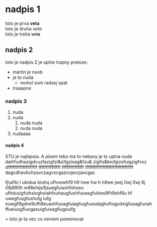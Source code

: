 # nadpis 1
toto je prva **veta** <br>
toto je druha _veta_ <br>
toto je tretia ~~veta~~ 
## nadpis 2
toto je nadpis 2 je uplne trapny pretoze:
* martin je noob
* je to nuda
  * mohol som radsej spat 
* traaapne 
### nadpis 3
1. nuda
2. nuda
   1. nuda nuda
   2. nuda nuda 
5. nudaaaa
#### nadpis 4 
<p> STU je najlepsia. A pisem lebo ma to nebavy je to uplna nuda daihfudhazigdcuzfazigfzi&zifgzisag&fzu& zigfis&biufgizsfuigzigfvsz dffffffffffffffffffff fffffffffffffff fffffffffffffff fffffffffffffffffffffffffffffffff dagcdhavbchzavczagvzcgazcvjavcjavcgac <p>
<p> fj\aifbi i ubidua biuhq ufhoewhf9 h9 hew hw h h9we jwej 0wj 0wj 8j 08j890h w98ehijsifjsuegfuiashfohseu ufhdusigfuihsioghoiahfouhaugfushfuoasgfuihes9fh9shf9u hf uwegfusgfushufg iufg euwgf9gshe9ufh9euashfuoagfuiaghugfuosdaghufiogudsigfusagfuoah ffueiuogfiuogasuigfuisagfiugsuifg <p>
 > toto je ta vec co neviem pomenovat

